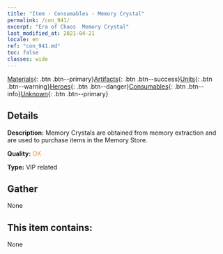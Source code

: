 ```yaml
---
title: "Item - Consumables - Memory Crystal"
permalink: /con_941/
excerpt: "Era of Chaos  Memory Crystal"
last_modified_at: 2021-04-21
locale: en
ref: "con_941.md"
toc: false
classes: wide
---
```

 [Materials](/Items/){: .btn .btn--primary}[Artifacts](/Items/Artifacts/){: .btn .btn--success}[Units](/Items/Units/){: .btn .btn--warning}[Heroes](/Items/Heroes/){: .btn .btn--danger}[Consumables](/Items/Consumables/){: .btn .btn--info}[Unknown](/Items/Unknown/){: .btn .btn--primary}

## Details
 **Description:** Memory Crystals are obtained from memory extraction and are used to purchase items in the Memory Store.

 **Quality:** <span style="color: #FF8C00">OK</span>

 **Type:** VIP related

## Gather

  None

## This item contains:

  None

